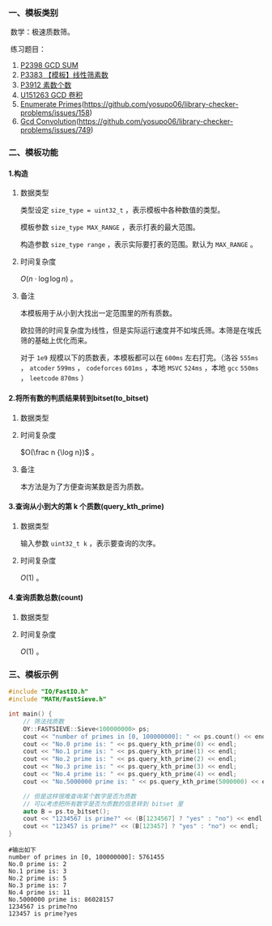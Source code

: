 ### 一、模板类别

​	数学：极速质数筛。

​	练习题目：

1. [P2398 GCD SUM](https://www.luogu.com.cn/problem/P2398)
2. [P3383 【模板】线性筛素数](https://www.luogu.com.cn/problem/P3383)
3. [P3912 素数个数](https://www.luogu.com.cn/problem/P3912)
4. [U151263 GCD 卷积](https://www.luogu.com.cn/problem/U151263)
5. [Enumerate Primes](https://judge.yosupo.jp/problem/enumerate_primes)(https://github.com/yosupo06/library-checker-problems/issues/158)
6. [Gcd Convolution](https://judge.yosupo.jp/problem/gcd_convolution)(https://github.com/yosupo06/library-checker-problems/issues/749)


### 二、模板功能

#### 1.构造

1. 数据类型

   类型设定 `size_type = uint32_t` ，表示模板中各种数值的类型。

   模板参数 `size_type MAX_RANGE` ，表示打表的最大范围。

   构造参数 `size_type range` ，表示实际要打表的范围。默认为 `MAX_RANGE` 。

2. 时间复杂度

   $O(n\cdot \log \log n)$ 。

3. 备注

   本模板用于从小到大找出一定范围里的所有质数。
   
   欧拉筛的时间复杂度为线性，但是实际运行速度并不如埃氏筛。本筛是在埃氏筛的基础上优化而来。
   
   对于 `1e9` 规模以下的质数表，本模板都可以在 `600ms` 左右打完。（洛谷 `555ms` ， `atcoder` `599ms` ， `codeforces`  `601ms` ，本地 `MSVC`  `524ms` ，本地 `gcc` `550ms` ， `leetcode`  `870ms` ）

#### 2.将所有数的判质结果转到bitset(to_bitset)

1. 数据类型

2. 时间复杂度

   $O(\frac n {\log n})$ 。
   
3. 备注

   本方法是为了方便查询某数是否为质数。

#### 3.查询从小到大的第 k 个质数(query_kth_prime)

1. 数据类型

   输入参数 `uint32_t k` ，表示要查询的次序。

2. 时间复杂度

   $O(1)$ 。


#### 4.查询质数总数(count)

1. 数据类型

2. 时间复杂度

   $O(1)$ 。


### 三、模板示例

```c++
#include "IO/FastIO.h"
#include "MATH/FastSieve.h"

int main() {
    // 筛法找质数
    OY::FASTSIEVE::Sieve<100000000> ps;
    cout << "number of primes in [0, 100000000]: " << ps.count() << endl;
    cout << "No.0 prime is: " << ps.query_kth_prime(0) << endl;
    cout << "No.1 prime is: " << ps.query_kth_prime(1) << endl;
    cout << "No.2 prime is: " << ps.query_kth_prime(2) << endl;
    cout << "No.3 prime is: " << ps.query_kth_prime(3) << endl;
    cout << "No.4 prime is: " << ps.query_kth_prime(4) << endl;
    cout << "No.5000000 prime is: " << ps.query_kth_prime(5000000) << endl;

    // 但是这样很难查询某个数字是否为质数
    // 可以考虑把所有数字是否为质数的信息转到 bitset 里
    auto B = ps.to_bitset();
    cout << "1234567 is prime?" << (B[1234567] ? "yes" : "no") << endl;
    cout << "123457 is prime?" << (B[123457] ? "yes" : "no") << endl;
}
```

```
#输出如下
number of primes in [0, 100000000]: 5761455
No.0 prime is: 2
No.1 prime is: 3
No.2 prime is: 5
No.3 prime is: 7
No.4 prime is: 11
No.5000000 prime is: 86028157
1234567 is prime?no
123457 is prime?yes

```

